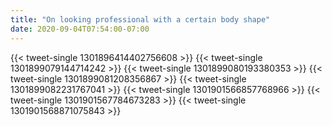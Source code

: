 ```yaml
---
title: "On looking professional with a certain body shape"
date: 2020-09-04T07:54:00-07:00
---
```


{{< tweet-single 1301896414402756608 >}}
{{< tweet-single 1301899079144714242 >}}
{{< tweet-single 1301899080193380353 >}}
{{< tweet-single 1301899081208356867 >}}
{{< tweet-single 1301899082231767041 >}}
{{< tweet-single 1301901566857768966 >}}
{{< tweet-single 1301901567784673283 >}}
{{< tweet-single 1301901568871075843 >}}
